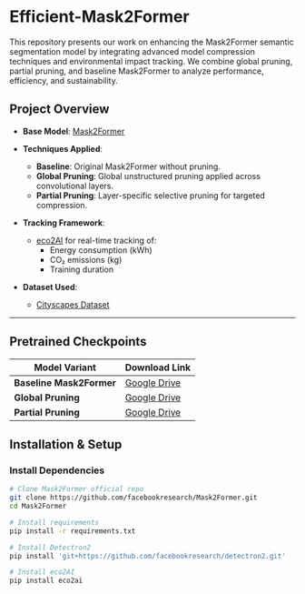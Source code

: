 # Efficient-Mask2Former
This repository presents our work on enhancing the Mask2Former semantic segmentation model by integrating advanced model compression techniques and environmental impact tracking. We combine global pruning, partial pruning, and baseline Mask2Former to analyze performance, efficiency, and sustainability.

##  Project Overview

- **Base Model**: [Mask2Former](https://github.com/facebookresearch/Mask2Former)
- **Techniques Applied**:
  - **Baseline**: Original Mask2Former without pruning.
  - **Global Pruning**: Global unstructured pruning applied across convolutional layers.
  - **Partial Pruning**: Layer-specific selective pruning for targeted compression.
- **Tracking Framework**:
  - [eco2AI](https://github.com/eco2ai/eco2ai) for real-time tracking of:
    - Energy consumption (kWh)
    - CO₂ emissions (kg)
    - Training duration

- **Dataset Used**:
  - [Cityscapes Dataset](https://www.cityscapes-dataset.com/)

---

##  Pretrained Checkpoints

| Model Variant        | Download Link |
|----------------------|---------------|
| **Baseline Mask2Former** | [Google Drive](https://drive.goog) |
| **Global Pruning**       | [Google Drive](https://drive.goog) |
| **Partial Pruning**      | [Google Drive](https://drive.g) |



##  Installation & Setup

###  Install Dependencies

```bash
# Clone Mask2Former official repo
git clone https://github.com/facebookresearch/Mask2Former.git
cd Mask2Former

# Install requirements
pip install -r requirements.txt

# Install Detectron2
pip install 'git+https://github.com/facebookresearch/detectron2.git'

# Install eco2AI
pip install eco2ai
